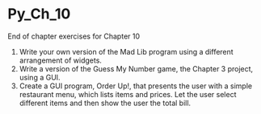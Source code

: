 # Py_Ch_10
End of chapter exercises for Chapter 10

1. Write your own version of the Mad Lib program using a different
   arrangement of widgets.
2. Write a version of the Guess My Number game, the Chapter 3
   project, using a GUI.
3. Create a GUI program, Order Up!, that presents the user with
   a simple restaurant menu, which lists items and prices. Let the
   user select different items and then show the user the total
   bill.

